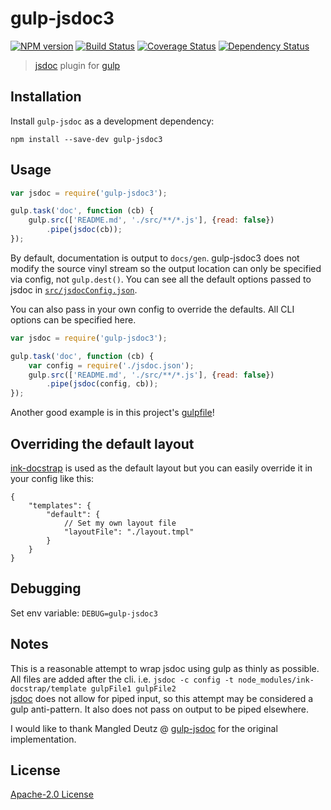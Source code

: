 # gulp-jsdoc3

[![NPM version][npm-image]][npm-url] [![Build Status][travis-image]][travis-url]  [![Coverage Status][coveralls-image]][coveralls-url] [![Dependency Status][depstat-image]][depstat-url]

> [jsdoc](https://github.com/jsdoc3/jsdoc) plugin for [gulp](https://github.com/gulpjs/gulp)

## Installation

Install `gulp-jsdoc` as a development dependency:

```shell
npm install --save-dev gulp-jsdoc3
```

## Usage

```javascript
var jsdoc = require('gulp-jsdoc3');

gulp.task('doc', function (cb) {
    gulp.src(['README.md', './src/**/*.js'], {read: false})
        .pipe(jsdoc(cb));
});
```

By default, documentation is output to `docs/gen`. gulp-jsdoc3 does not modify the source vinyl stream so the output location can only be specified via config, not `gulp.dest()`. You can see all the default options passed to jsdoc in [`src/jsdocConfig.json`](https://github.com/AndrewGuenther/gulp-jsdoc3/blob/master/src/jsdocConfig.json).

You can also pass in your own config to override the defaults. All CLI options can be specified here.

```javascript
var jsdoc = require('gulp-jsdoc3');

gulp.task('doc', function (cb) {
    var config = require('./jsdoc.json');
    gulp.src(['README.md', './src/**/*.js'], {read: false})
        .pipe(jsdoc(config, cb));
});
```

Another good example is in this project's [gulpfile](https://github.com/mlucool/gulp-jsdoc3/blob/master/gulpfile.js)!

## Overriding the default layout

[ink-docstrap](https://github.com/docstrap/docstrap) is used as the default layout but you can easily override it in your config like this:

```
{
    "templates": {
        "default": {
            // Set my own layout file
            "layoutFile": "./layout.tmpl"
        }
    }
}
```

## Debugging
Set env variable: ```DEBUG=gulp-jsdoc3```  

## Notes
This is a reasonable attempt to wrap jsdoc using gulp as thinly as possible. All files are added after the cli.
i.e. `jsdoc -c config -t node_modules/ink-docstrap/template gulpFile1 gulpFile2`  
[jsdoc](https://github.com/jsdoc3/jsdoc) does not allow for piped input, so this attempt may be considered a gulp
anti-pattern. It also does not pass on output to be piped elsewhere.


I would like to thank Mangled Deutz @ [gulp-jsdoc](https://github.com/jsBoot/gulp-jsdoc) for the original implementation.

License
-------------
[Apache-2.0 License](http://www.apache.org/licenses/LICENSE-2.0)

[npm-url]: https://npmjs.org/package/gulp-jsdoc3
[npm-image]: https://badge.fury.io/js/gulp-jsdoc3.png

[travis-url]: http://travis-ci.org/mlucool/gulp-jsdoc3
[travis-image]: https://secure.travis-ci.org/mlucool/gulp-jsdoc3.png?branch=master

[coveralls-url]: https://coveralls.io/github/mlucool/gulp-jsdoc3?branch=master
[coveralls-image]: https://coveralls.io/repos/mlucool/gulp-jsdoc3/badge.svg?branch=master&service=github

[depstat-url]: https://david-dm.org/mlucool/gulp-jsdoc3
[depstat-image]: https://david-dm.org/mlucool/gulp-jsdoc3.png

